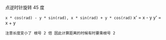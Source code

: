 点逆时针旋转 45 度

`x * cos(rad) - y * sin(rad), x * sin(rad) + y * cos(rad)`
x' = x - y
y' = x + y

`注意长度变小了 根号 2 倍 因此计算距离的时候有时要乘根号 2`
